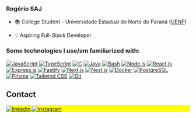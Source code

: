 ### Rogério SAJ

- 📚 College Student - Universidade Estadual do Norte do Paraná ([UENP](https://uenp.edu.br/))

- 💡 Aspiring Full-Stack Developer

### Some technologies I use/am familiarized with:
<p align="left"> 
<p></p>

[![JavaScript](https://img.shields.io/badge/JavaScript-F7DF1E?style=for-the-badge&logo=javascript&logoColor=black)](https://developer.mozilla.org/pt-BR/docs/Web/JavaScript)
[![TypeScript](https://img.shields.io/badge/TypeScript-3178C6?style=for-the-badge&logo=typescript&logoColor=white)](https://www.typescriptlang.org/)
[![C](https://img.shields.io/badge/C-A8B9CC?style=for-the-badge&logo=c&logoColor=black)](https://en.wikipedia.org/wiki/C_(programming_language))
[![Java](https://img.shields.io/badge/Java-007396?style=for-the-badge&logo=java&logoColor=white)](https://www.java.com/)
[![Bash](https://img.shields.io/badge/Bash-4EAA25?style=for-the-badge&logo=bash&logoColor=white)](https://pt.wikipedia.org/wiki/Bash)
[![Node.js](https://img.shields.io/badge/Node.js-339933?style=for-the-badge&logo=nodedotjs&logoColor=white)](https://nodejs.org/en/)
[![React.js](https://img.shields.io/badge/React.js-61DAFB?style=for-the-badge&logo=react&logoColor=black)](https://pt-br.reactjs.org/)
[![Express.js](https://img.shields.io/badge/Express.js-000000?style=for-the-badge&logo=express&logoColor=white)](https://expressjs.com/pt-br/)
[![Fastify](https://img.shields.io/badge/Fastify-00C3FF?style=for-the-badge&logo=fastify&logoColor=white)](https://www.fastify.io/)
[![Next.js](https://img.shields.io/badge/Next.js-000000?style=for-the-badge&logo=nextdotjs&logoColor=white)](https://nextjs.org/)
[![Nest.js](https://img.shields.io/badge/Nest.js-E0234E?style=for-the-badge&logo=nestjs&logoColor=white)](https://nestjs.com/)
[![Docker](https://img.shields.io/badge/Docker-2496ED?style=for-the-badge&logo=docker&logoColor=white)](https://www.docker.com/)
[![PostgreSQL](https://img.shields.io/badge/PostgreSQL-4169E1?style=for-the-badge&logo=postgresql&logoColor=white)](https://www.postgresql.org/)
[![Prisma](https://img.shields.io/badge/Prisma-2D3748?style=for-the-badge&logo=prisma&logoColor=white)](https://www.prisma.io/)
[![Tailwind CSS](https://img.shields.io/badge/Tailwind_CSS-38B2AC?style=for-the-badge&logo=tailwind-css&logoColor=white)](https://tailwindcss.com/)
[![Git](https://img.shields.io/badge/Git-F05032?style=for-the-badge&logo=git&logoColor=white)](https://git-scm.com/)

</p>


## Contact

<p align="left" style="background:yellow">
<a href="https://www.linkedin.com/in/rog%C3%A9rio-scuccuglia-andrade-junior" target="_blank">
  <img align="center" src="https://img.shields.io/badge/-rogerio.sajunior-05122A?style=flat&logo=linkedin" alt="linkedin"/>
</a>
<a href="https://www.instagram.com/rogerio.sajunior" target="_blank">
 <img align="center" src="https://img.shields.io/badge/-rogerio.sajunior-05122A?style=flat&logo=instagram" alt="instagram"/>
</a>
</p>
   
